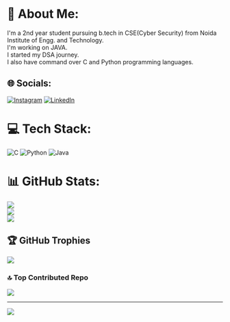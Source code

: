 # 💫 About Me:
I'm a 2nd year student pursuing b.tech in CSE(Cyber Security) from Noida Institute of Engg. and Technology.<br>I'm working on JAVA.<br>I started my DSA journey.<br>I also have command over C and Python programming languages.  


## 🌐 Socials:
[![Instagram](https://img.shields.io/badge/Instagram-%23E4405F.svg?logo=Instagram&logoColor=white)](https://instagram.com/__lavesh_gaur__) [![LinkedIn](https://img.shields.io/badge/LinkedIn-%230077B5.svg?logo=linkedin&logoColor=white)](https://linkedin.com/in/laveshgaur) 

# 💻 Tech Stack:
![C](https://img.shields.io/badge/c-%2300599C.svg?style=for-the-badge&logo=c&logoColor=white) ![Python](https://img.shields.io/badge/python-3670A0?style=for-the-badge&logo=python&logoColor=ffdd54) ![Java](https://img.shields.io/badge/java-%23ED8B00.svg?style=for-the-badge&logo=openjdk&logoColor=white)
# 📊 GitHub Stats:
![](https://github-readme-stats.vercel.app/api?username=laveshgaur&theme=dark&hide_border=false&include_all_commits=true&count_private=false)<br/>
![](https://github-readme-streak-stats.herokuapp.com/?user=laveshgaur&theme=dark&hide_border=false)<br/>
![](https://github-readme-stats.vercel.app/api/top-langs/?username=laveshgaur&theme=dark&hide_border=false&include_all_commits=true&count_private=false&layout=compact)

## 🏆 GitHub Trophies
![](https://github-profile-trophy.vercel.app/?username=laveshgaur&theme=radical&no-frame=false&no-bg=false&margin-w=4)

### 🔝 Top Contributed Repo
![](https://github-contributor-stats.vercel.app/api?username=laveshgaur&limit=5&theme=dark&combine_all_yearly_contributions=true)

---
[![](https://visitcount.itsvg.in/api?id=laveshgaur&icon=0&color=0)](https://visitcount.itsvg.in)

<!-- Proudly created with GPRM ( https://gprm.itsvg.in ) -->
